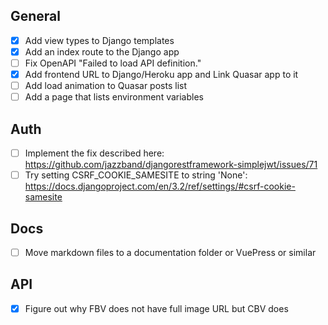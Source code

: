 ## General

- [x] Add view types to Django templates
- [x] Add an index route to the Django app
- [ ] Fix OpenAPI "Failed to load API definition."
- [x] Add frontend URL to Django/Heroku app and Link Quasar app to it
- [ ] Add load animation to Quasar posts list
- [ ] Add a page that lists environment variables

## Auth

- [ ] Implement the fix described here: https://github.com/jazzband/djangorestframework-simplejwt/issues/71
- [ ] Try setting CSRF_COOKIE_SAMESITE to string 'None': https://docs.djangoproject.com/en/3.2/ref/settings/#csrf-cookie-samesite

## Docs

- [ ] Move markdown files to a documentation folder or VuePress or similar


## API

- [x] Figure out why FBV does not have full image URL but CBV does